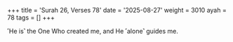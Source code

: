 +++
title = 'Surah 26, Verses 78'
date = '2025-08-27'
weight = 3010
ayah = 78
tags = []
+++

˹He is˺ the One Who created me, and He ˹alone˺ guides me.